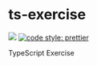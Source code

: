 # ts-exercise

![](https://github.com/takkyuuplayer/ts-template/workflows/CI/badge.svg)
[![code style: prettier](https://img.shields.io/badge/code_style-prettier-ff69b4.svg?style=flat-square)](https://github.com/prettier/prettier)

TypeScript Exercise
